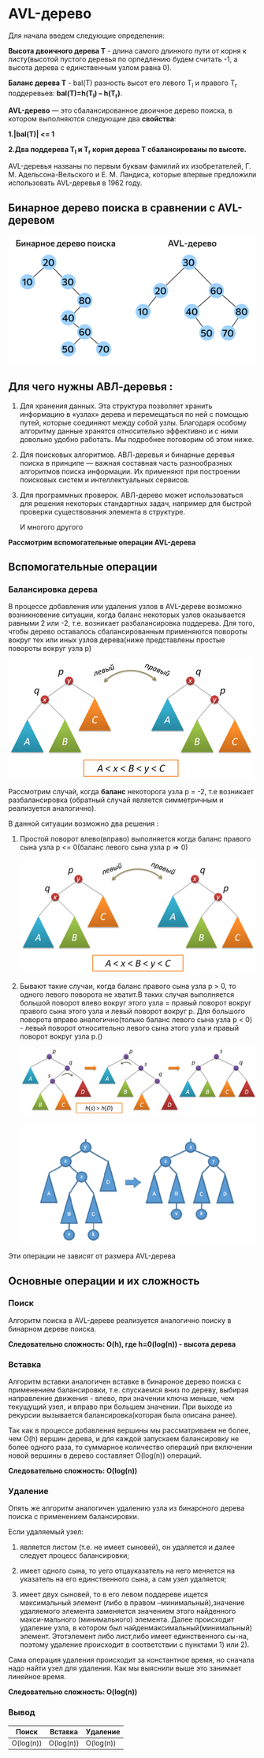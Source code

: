 # AVL-дерево
Для начала введем следующие определения:

**Высота двоичного дерева Т** - длина самого длинного пути от корня к листу(высотой пустого деревья по орпедлению будем считать -1, а высота дерева с единственным узлом равна 0).

**Баланс дерева Т** - bal(T) разность высот его левого T<sub>l</sub> и правого T<sub>r</sub> поддеревьев: **bal(T)=h(T<sub>l</sub>) – h(T<sub>r</sub>)**.

**AVL-дерево** — это сбалансированное двоичное дерево поиска, в котором выполняются следующие два **свойства**:

**1.|bal(T)| <= 1**

**2.Два поддерева T<sub>l</sub> и T<sub>r</sub> корня дерева T сбалансированы по высоте.**

AVL-деревья названы по первым буквам фамилий их изобретателей, Г. М. Адельсона-Вельского и Е. М. Ландиса, которые впервые предложили использовать AVL-деревья в 1962 году.

## Бинарное дерево поиска в сравнении с AVL-деревом

![AVLTree](./images/AVLAndBST.png)


## Для чего нужны АВЛ-деревья :

1. Для хранения данных. Эта структура позволяет хранить информацию в «узлах» дерева и перемещаться по ней с помощью путей, которые соединяют между собой узлы. Благодаря особому алгоритму данные хранятся относительно эффективно и с ними довольно удобно работать. Мы подробнее поговорим об этом ниже.

2. Для поисковых алгоритмов. АВЛ-деревья и бинарные деревья поиска в принципе — важная составная часть разнообразных алгоритмов поиска информации. Их применяют при построении поисковых систем и интеллектуальных сервисов.

3. Для программных проверок. АВЛ-дерево может использоваться для решения некоторых стандартных задач, например для быстрой проверки существования элемента в структуре.

    И многого другого

**Рассмотрим вспомогательные операции AVL-дерева**

## Вспомогательные операции

### Балансировка дерева

В процессе добавления или удаления узлов в AVL-дереве возможно возникновение ситуации, когда баланс некоторых узлов оказывается равными 2 или -2, т.е. возникает разбалансировка поддерева. Для того, чтобы дерево оставалось сбалансированным применяются повороты вокруг тех или иных узлов дерева(ниже представлены простые повороты вокруг узла p)

![AVLTree](./images/RotateLeftRight.png)

Рассмотрим случай, когда **баланс** некоторога узла p = -2, т.е возникает разбалансировка (обратный случай является симметричным и реализуется аналогично).

В данной ситуации возможно два решения :

1. Простой поворот влево(вправо) выполняется когда баланс правого сына узла p <= 0(баланс левого сына узла p => 0)

    ![AVLTree](./images/RotateLeftRight.png)

2. Бывают такие случаи, когда баланс правого сына узла p > 0, то одного левого поворота не хватит.В таких случая выполняется большой поворот влево вокруг этого узла = правый поворот вокруг правого сына этого узла и левый поворот вокруг p. Для большого поворота вправо аналогично(только баланс левого сына узла p < 0) - левый поворот относительно левого сына этого узла и правый поворот вокруг узла p.()

    ![AVLTree](./images/DoubleRotate.jpg)

    ![AVLTree](./images/LeftRightRotate.png)

Эти операции не зависят от размера AVL-дерева

## Основные операции и их сложность

### Поиск

Алгоритм поиска в AVL-дереве реализуется аналогично поиску в бинарном дереве поиска.

**Следовательно сложность: O(h), где h=0(log(n)) - высота дерева**

### Вставка

Алгоритм вставки аналогичен вставке в бинароное дерево поиска с применением балансировки, т.е. спускаемся вниз по дереву, выбирая направление движения - влево, при значении ключа меньше, чем текущущий узел, и вправо при большем значении. При выходе из рекурсии вызывается балансировка(которая была описана ранее). 

Так как в процессе добавления вершины мы рассматриваем не более, чем O(h) вершин дерева, и для каждой запускаем балансировку не более одного раза, то суммарное количество операций при включении новой вершины в дерево составляет O(log(n)) операций.

**Следовательно сложность: O(log(n))**

### Удаление

Опять же алгоритм аналогичен удалению узла из бинароного дерева поиска с применением балансировки.

Если удаляемый узел:
1. является листом (т.е. не имеет сыновей), он удаляется и далее следует процесс балансировки;

2. имеет одного сына, то уего отцауказатель на него меняется на указатель на его единственного сына, а сам узел удаляется;

3. имеет двух сыновей, то в его левом поддереве ищется максимальный элемент (либо в правом –минимальный),значение удаляемого элемента заменяется значением этого найденного макси-мального  (минимального)  элемента.  Далее  происходит  удаление узла,  в  котором  был  найденмаксимальный(минимальный) элемент. Этотэлемент либо лист,либо имеет единственного сы-на, поэтому удаление происходит в соответствии с пунктами 1) или 2).

Сама операция удаления происходит за константное время, но сначала надо найти узел для удаления. Как мы выяснили выше это занимает линейное время.

**Следовательно сложность: O(log(n))**

### Вывод

Поиск  | Вставка | Удаление
------ | ------  | ------
O(log(n))   | O(log(n))    | O(log(n))
